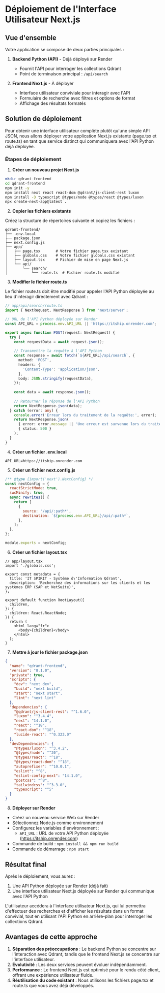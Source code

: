 # Déploiement de l'Interface Utilisateur Next.js

## Vue d'ensemble

Votre application se compose de deux parties principales :

1. **Backend Python (API)** - Déjà déployé sur Render
   - Fournit l'API pour interroger les collections Qdrant
   - Point de terminaison principal : `/api/search`

2. **Frontend Next.js** - À déployer
   - Interface utilisateur conviviale pour interagir avec l'API
   - Formulaire de recherche avec filtres et options de format
   - Affichage des résultats formatés

## Solution de déploiement

Pour obtenir une interface utilisateur complète plutôt qu'une simple API JSON, nous allons déployer votre application Next.js existante (page.tsx et route.ts) en tant que service distinct qui communiquera avec l'API Python déjà déployée.

### Étapes de déploiement

1. **Créer un nouveau projet Next.js**

```bash
mkdir qdrant-frontend
cd qdrant-frontend
npm init -y
npm install next react react-dom @qdrant/js-client-rest luxon
npm install -D typescript @types/node @types/react @types/luxon
npx create-next-app@latest .
```

2. **Copier les fichiers existants**

Créez la structure de répertoires suivante et copiez les fichiers :

```
qdrant-frontend/
├── .env.local
├── package.json
├── next.config.js
├── app/
│   ├── page.tsx       # Votre fichier page.tsx existant
│   ├── globals.css    # Votre fichier globals.css existant
│   ├── layout.tsx     # Fichier de mise en page Next.js
│   └── api/
│       └── search/
│           └── route.ts  # Fichier route.ts modifié
```

3. **Modifier le fichier route.ts**

Le fichier route.ts doit être modifié pour appeler l'API Python déployée au lieu d'interagir directement avec Qdrant :

```typescript
// app/api/search/route.ts
import { NextRequest, NextResponse } from 'next/server';

// URL de l'API Python déployée sur Render
const API_URL = process.env.API_URL || 'https://itship.onrender.com';

export async function POST(request: NextRequest) {
  try {
    const requestData = await request.json();
    
    // Transmettre la requête à l'API Python
    const response = await fetch(`${API_URL}/api/search`, {
      method: 'POST',
      headers: {
        'Content-Type': 'application/json',
      },
      body: JSON.stringify(requestData),
    });
    
    const data = await response.json();
    
    // Retourner la réponse de l'API Python
    return NextResponse.json(data);
  } catch (error: any) {
    console.error('Erreur lors du traitement de la requête:', error);
    return NextResponse.json(
      { error: error.message || 'Une erreur est survenue lors du traitement de la requête' },
      { status: 500 }
    );
  }
}
```

4. **Créer un fichier .env.local**

```
API_URL=https://itship.onrender.com
```

5. **Créer un fichier next.config.js**

```javascript
/** @type {import('next').NextConfig} */
const nextConfig = {
  reactStrictMode: true,
  swcMinify: true,
  async rewrites() {
    return [
      {
        source: '/api/:path*',
        destination: `${process.env.API_URL}/api/:path*`,
      },
    ];
  },
};

module.exports = nextConfig;
```

6. **Créer un fichier layout.tsx**

```tsx
// app/layout.tsx
import './globals.css';

export const metadata = {
  title: 'IT SPIRIT - Système d\'Information Qdrant',
  description: 'Recherchez des informations sur les clients et les systèmes ERP (SAP et NetSuite)',
};

export default function RootLayout({
  children,
}: {
  children: React.ReactNode;
}) {
  return (
    <html lang="fr">
      <body>{children}</body>
    </html>
  );
}
```

7. **Mettre à jour le fichier package.json**

```json
{
  "name": "qdrant-frontend",
  "version": "0.1.0",
  "private": true,
  "scripts": {
    "dev": "next dev",
    "build": "next build",
    "start": "next start",
    "lint": "next lint"
  },
  "dependencies": {
    "@qdrant/js-client-rest": "^1.6.0",
    "luxon": "^3.4.4",
    "next": "14.1.0",
    "react": "^18",
    "react-dom": "^18",
    "lucide-react": "^0.323.0"
  },
  "devDependencies": {
    "@types/luxon": "^3.4.2",
    "@types/node": "^20",
    "@types/react": "^18",
    "@types/react-dom": "^18",
    "autoprefixer": "^10.0.1",
    "eslint": "^8",
    "eslint-config-next": "14.1.0",
    "postcss": "^8",
    "tailwindcss": "^3.3.0",
    "typescript": "^5"
  }
}
```

8. **Déployer sur Render**

- Créez un nouveau service Web sur Render
- Sélectionnez Node.js comme environnement
- Configurez les variables d'environnement :
  - `API_URL` : URL de votre API Python déployée (https://itship.onrender.com)
- Commande de build : `npm install && npm run build`
- Commande de démarrage : `npm start`

## Résultat final

Après le déploiement, vous aurez :

1. Une API Python déployée sur Render (déjà fait)
2. Une interface utilisateur Next.js déployée sur Render qui communique avec l'API Python

L'utilisateur accédera à l'interface utilisateur Next.js, qui lui permettra d'effectuer des recherches et d'afficher les résultats dans un format convivial, tout en utilisant l'API Python en arrière-plan pour interroger les collections Qdrant.

## Avantages de cette approche

1. **Séparation des préoccupations** : Le backend Python se concentre sur l'interaction avec Qdrant, tandis que le frontend Next.js se concentre sur l'interface utilisateur.
2. **Évolutivité** : Les deux services peuvent évoluer indépendamment.
3. **Performance** : Le frontend Next.js est optimisé pour le rendu côté client, offrant une expérience utilisateur fluide.
4. **Réutilisation du code existant** : Nous utilisons les fichiers page.tsx et route.ts que vous avez déjà développés.
